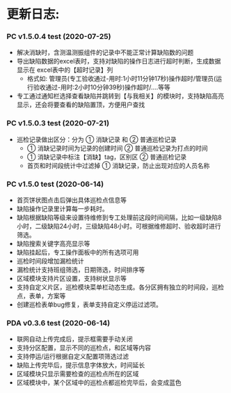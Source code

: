 # 更新日志:

### PC v1.5.0.4 test (2020-07-25)

- 解决消缺时，含测温测振组件的记录中不能正常计算缺陷数的问题
- 导出缺陷数据的excel表时，支持对缺陷的操作日志进行超时判断，生成数据显示在 excel表中的【超时记录】列
  - 格式如: 管理员(专工验收通过-用时:1小时11分钟17秒)操作超时/管理员(运行验收通过-用时:2小时10分钟39秒)操作超时/....等等
- 专工通过通知栏选择查看缺陷并跳转到【与我相关】的模块时，支持缺陷高亮显示，还会将要查看的缺陷置顶，方便用户查找

### PC v1.5.0.3 test (2020-07-21)

- 巡检记录做出区分：分为 ① 消缺记录 和 ② 普通巡检记录
  - ① 消缺记录时间为记录的创建时间 ② 普通巡检记录为打点的时间
  - ① 消缺记录中标注【消缺】tag，区别区 ② 普通巡检记录 
  - 首页和时间段统计中过滤掉 ① 消缺记录，防止出现对应的人员名称

### PC v1.5.0 test (2020-06-14)

- 首页饼状图点击后弹出具体巡检点信息等
- 缺陷操作记录里计算每一步耗时。
- 缺陷根据缺陷等级来设置待维修到专工处理前这段时间间隔，比如一级缺陷8小时，二级缺陷24小时，三级缺陷48小时。可根据维修超时、验收超时进行筛选。
- 缺陷搜索关键字高亮显示等
- 缺陷挂起后，专工操作面板中的所有选项可用
- 巡检时间段增加漏检统计
- 漏检统计支持班组筛选，日期筛选，时间排序等
- 区域模块支持片区设置，支持树状显示等
- 支持自定义片区，巡检模块菜单栏动态生成。各分区拥有独立的时间段，巡检点，表单，方案等
- 创建巡检表单bug修复，表单支持自定义停运过滤项。

### PDA v0.3.6 test (2020-06-14)

- 联网自动上传完成后，提示框需要手动关闭
- 支持分区配置，显示不同的巡检点，和区域等内容
- 支持停运/运行根据自定义配置项筛选过滤
- 缺陷上传完毕后，提示信息字体放大，时间延长
- 区域模块只显示需要检查的巡检点所在的区域
- 区域模块中，某个区域中的巡检点都巡检完毕后，会变成蓝色